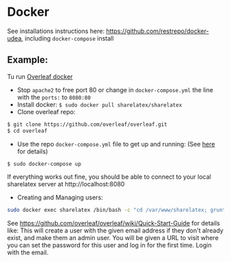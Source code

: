 # Docker
See installations instructions here: https://github.com/restrepo/docker-udea, including `docker-compose` install

## Example:
Tu run [Overleaf docker](https://github.com/overleaf/overleaf)
* Stop `apache2` to free port 80 or change in `docker-compose.yml` the line with the `ports:` to `8080:80`
* Install docker: `$ sudo docker pull sharelatex/sharelatex` 
* Clone overleaf repo:
```sh
$ git clone https://github.com/overleaf/overleaf.git
$ cd overleaf
```
* Use the repo `docker-compose.yml` file to get up and running: (See [here](https://medium.com/@shuangzizuobh2/host-your-own-latex-server-a-docker-example-2787531bf93b) for details)
```bash
$ sudo docker-compose up
```
If everything works out fine, you should be able to connect to your local sharelatex server at http://localhost:8080
* Creating and Managing users:
```bash
sudo docker exec sharelatex /bin/bash -c "cd /var/www/sharelatex; grunt user:create-admin --email=joe@example.com"
```
See https://github.com/overleaf/overleaf/wiki/Quick-Start-Guide for details like: 
This will create a user with the given email address if they don't already exist, and make them an admin user. 
You will be given a URL to visit where you can set the password for this user and log in for the first time. 
Login with the email. 

